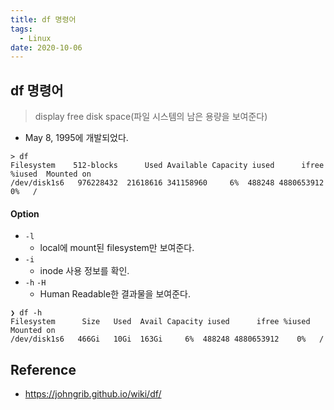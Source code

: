 ```yaml
---
title: df 명령어
tags:
  - Linux
date: 2020-10-06
---
```


## df 명령어
> display free disk space(파일 시스템의 남은 용량을 보여준다)
-  May 8, 1995에 개발되었다.

```
> df
Filesystem    512-blocks      Used Available Capacity iused      ifree %iused  Mounted on
/dev/disk1s6   976228432  21618616 341158960     6%  488248 4880653912    0%   /
```

#### Option
- `-l`
    - local에 mount된 filesystem만 보여준다.
- `-i`
    - inode 사용 정보를 확인.
- `-h` `-H`
    - Human Readable한 결과물을 보여준다.

```
❯ df -h
Filesystem      Size   Used  Avail Capacity iused      ifree %iused  Mounted on
/dev/disk1s6   466Gi   10Gi  163Gi     6%  488248 4880653912    0%   /
```


## Reference
- <https://johngrib.github.io/wiki/df/>